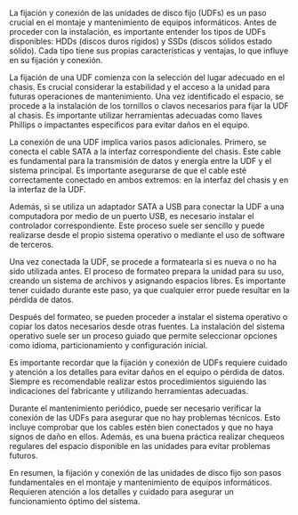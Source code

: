 La fijación y conexión de las unidades de disco fijo (UDFs) es un paso crucial en el montaje y mantenimiento de equipos informáticos. Antes de proceder con la instalación, es importante entender los tipos de UDFs disponibles: HDDs (discos duros rígidos) y SSDs (discos sólidos estado sólido). Cada tipo tiene sus propias características y ventajas, lo que influye en su fijación y conexión.

La fijación de una UDF comienza con la selección del lugar adecuado en el chasis. Es crucial considerar la estabilidad y el acceso a la unidad para futuras operaciones de mantenimiento. Una vez identificado el espacio, se procede a la instalación de los tornillos o clavos necesarios para fijar la UDF al chasis. Es importante utilizar herramientas adecuadas como llaves Phillips o impactantes específicos para evitar daños en el equipo.

La conexión de una UDF implica varios pasos adicionales. Primero, se conecta el cable SATA a la interfaz correspondiente del chasis. Este cable es fundamental para la transmisión de datos y energía entre la UDF y el sistema principal. Es importante asegurarse de que el cable esté correctamente conectado en ambos extremos: en la interfaz del chasis y en la interfaz de la UDF.

Además, si se utiliza un adaptador SATA a USB para conectar la UDF a una computadora por medio de un puerto USB, es necesario instalar el controlador correspondiente. Este proceso suele ser sencillo y puede realizarse desde el propio sistema operativo o mediante el uso de software de terceros.

Una vez conectada la UDF, se procede a formatearla si es nueva o no ha sido utilizada antes. El proceso de formateo prepara la unidad para su uso, creando un sistema de archivos y asignando espacios libres. Es importante tener cuidado durante este paso, ya que cualquier error puede resultar en la pérdida de datos.

Después del formateo, se pueden proceder a instalar el sistema operativo o copiar los datos necesarios desde otras fuentes. La instalación del sistema operativo suele ser un proceso guiado que permite seleccionar opciones como idioma, particionamiento y configuración inicial.

Es importante recordar que la fijación y conexión de UDFs requiere cuidado y atención a los detalles para evitar daños en el equipo o pérdida de datos. Siempre es recomendable realizar estos procedimientos siguiendo las indicaciones del fabricante y utilizando herramientas adecuadas.

Durante el mantenimiento periódico, puede ser necesario verificar la conexión de las UDFs para asegurar que no hay problemas técnicos. Esto incluye comprobar que los cables estén bien conectados y que no haya signos de daño en ellos. Además, es una buena práctica realizar chequeos regulares del espacio disponible en las unidades para evitar problemas futuros.

En resumen, la fijación y conexión de las unidades de disco fijo son pasos fundamentales en el montaje y mantenimiento de equipos informáticos. Requieren atención a los detalles y cuidado para asegurar un funcionamiento óptimo del sistema.
